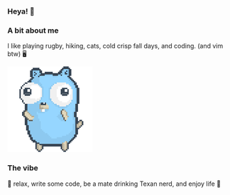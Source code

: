 ### Heya! 👋

### A bit about me

I like playing rugby, hiking, cats, cold crisp fall days, and coding. (and vim btw) 🖥️

![gopher dancing](./dancing-gopher.gif)

### The vibe

:panda_face: relax, write some code, be a mate drinking Texan nerd, and enjoy life 🧉
